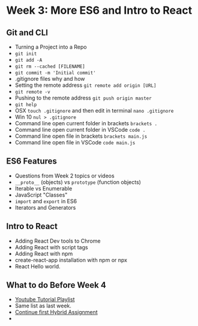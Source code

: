 # Week 3: More ES6 and Intro to React

## Git and CLI <Badge text="30 mins" />

- Turning a Project into a Repo
- `git init`
- `git add -A`
- `git rm --cached [FILENAME]`
- `git commit -m 'Initial commit'`
- .gitignore files why and how
- Setting the remote address `git remote add origin [URL]`
- `git remote -v`
- Pushing to the remote address `git push origin master`
- `git help`
- OSX `touch .gitignore` and then edit in terminal `nano .gitignore`
- Win 10 `nul > .gitignore` 
- Command line open current folder in brackets `brackets .`
- Command line open current folder in VSCode `code .`
- Command line open file in brackets `brackets main.js`
- Command line open file in VSCode `code main.js`

## ES6 Features <Badge text="90 mins" />

- Questions from Week 2 topics or videos
- `__proto__` (objects) vs `prototype` (function objects)
- Iterable vs Enumerable
- JavaScript "Classes"
- `import` and `export` in ES6
- Iterators and Generators

## Intro to React <Badge text="30 mins" />

- Adding React Dev tools to Chrome
- Adding React with script tags
- Adding React with npm
- create-react-app installation with npm or npx
- React Hello world.


## What to do Before Week 4 <Badge text="90 mins" />

- [Youtube Tutorial Playlist](https://www.youtube.com/watch?v=QtGbcvZ6774&list=PLyuRouwmQCjnc5Fr3alMwdMZWdWWH_m6p)
- Same list as last week.
- [Continue first Hybrid Assignment](../../assignments/)
- 
